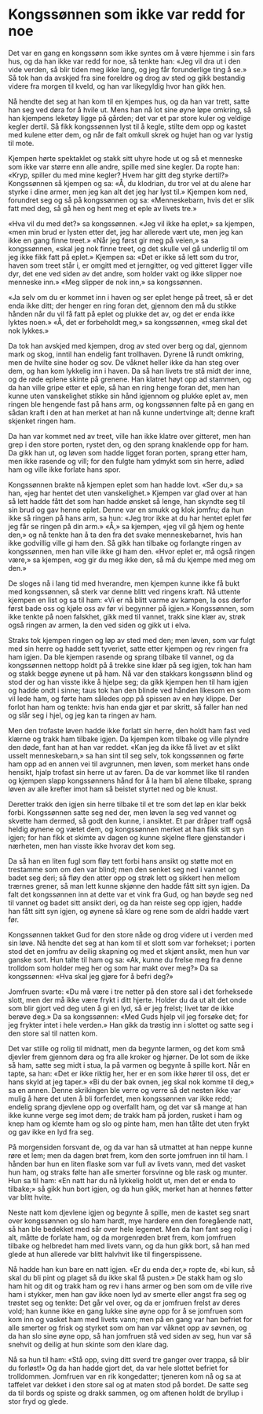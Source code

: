 # Kongssønnen som ikke var redd for noe

Det var en gang en kongssønn som ikke syntes om å være hjemme i sin fars hus, og da han ikke var redd for noe, så tenkte han: «Jeg vil dra ut i den vide verden, så blir tiden meg ikke lang, og jeg får forunderlige ting å se.» Så tok han da avskjed fra sine foreldre og drog av sted og gikk bestandig videre fra morgen til kveld, og han var likegyldig hvor han gikk hen.

Nå hendte det seg at han kom til en kjempes hus, og da han var trett, satte han seg ved døra for å hvile ut. Mens han nå lot sine øyne løpe omkring, så han kjempens leketøy ligge på gården; det var et par store kuler og veldige kegler dertil. Så fikk kongssønnen lyst til å kegle, stilte dem opp og kastet med kulene etter dem, og når de falt omkull skrek og hujet han og var lystig til mote.

Kjempen hørte spektaklet og stakk sitt uhyre hode ut og så et menneske som ikke var større enn alle andre, spille med sine kegler. Da ropte han: «Kryp, spiller du med mine kegler? Hvem har gitt deg styrke dertil?» Kongssønnen så kjempen og sa: «Å, du klodrian, du tror vel at du alene har styrke i dine armer, men jeg kan alt det jeg har lyst til.» Kjempen kom ned, forundret seg og så på kongssønnen og sa: «Menneskebarn, hvis det er slik fatt med deg, så gå hen og hent meg et eple av livets tre.»

«Hva vil du med det?» sa kongssønnen. «Jeg vil ikke ha eplet,» sa kjempen, «men min brud er lysten etter det, jeg har allerede vært ute, men jeg kan ikke en gang finne treet.» «Når jeg først gir meg på veien,» sa kongssønnen, «skal jeg nok finne treet, og det skulle vel gå underlig til om jeg ikke fikk fatt på eplet.» Kjempen sa: «Det er ikke så lett som du tror, haven som treet står i, er omgitt med et jerngitter, og ved gitteret ligger ville dyr, det ene ved siden av det andre, som holder vakt og ikke slipper noe menneske inn.» «Meg slipper de nok inn,» sa kongssønnen.

«Ja selv om du er kommet inn i haven og ser eplet henge på treet, så er det enda ikke ditt; der henger en ring foran det, gjennom den må du stikke hånden når du vil få fatt på eplet og plukke det av, og det er enda ikke lyktes noen.» «Å, det er forbeholdt meg,» sa kongssønnen, «meg skal det nok lykkes.»

Da tok han avskjed med kjempen, drog av sted over berg og dal, gjennom mark og skog, inntil han endelig fant trollhaven. Dyrene lå rundt omkring, men de hvilte sine hoder og sov. De våknet heller ikke da han steg over dem, og han kom lykkelig inn i haven. Da så han livets tre stå midt der inne, og de røde eplene skinte på grenene. Han klatret høyt opp ad stammen, og da han ville gripe etter et eple, så han en ring henge foran det, men han kunne uten vanskelighet stikke sin hånd igjennom og plukke eplet av, men ringen ble hengende fast på hans arm, og kongssønnen følte på en gang en sådan kraft i den at han merket at han nå kunne undertvinge alt; denne kraft skjenket ringen ham.

Da han var kommet ned av treet, ville han ikke klatre over gitteret, men han grep i den store porten, rystet den, og den sprang knaklende opp for ham. Da gikk han ut, og løven som hadde ligget foran porten, sprang etter ham, men ikke rasende og vill; for den fulgte ham ydmykt som sin herre, adlød ham og ville ikke forlate hans spor.

Kongssønnen brakte nå kjempen eplet som han hadde lovt. «Ser du,» sa han, «jeg har hentet det uten vanskelighet.» Kjempen var glad over at han så lett hadde fått det som han hadde ønsket så lenge, han skyndte seg til sin brud og gav henne eplet. Denne var en smukk og klok jomfru; da hun ikke så ringen på hans arm, sa hun: «Jeg tror ikke at du har hentet eplet før jeg får se ringen på din arm.» «Å,» sa kjempen, «jeg vil gå hjem og hente den,» og nå tenkte han å ta den fra det svake menneskebarnet, hvis han ikke godvillig ville gi ham den. Så gikk han tilbake og forlangte ringen av kongssønnen, men han ville ikke gi ham den. «Hvor eplet er, må også ringen være,» sa kjempen, «og gir du meg ikke den, så må du kjempe med meg om den.»

De sloges nå i lang tid med hverandre, men kjempen kunne ikke få bukt med kongssønnen, så sterk var denne blitt ved ringens kraft. Nå uttente kjempen en list og sa til ham: «Vi er nå blitt varme av kampen, la oss derfor først bade oss og kjøle oss av før vi begynner på igjen.» Kongssønnen, som ikke tenkte på noen falskhet, gikk med til vannet, trakk sine klær av, strøk også ringen av armen, la den ved siden og gikk ut i elva.

Straks tok kjempen ringen og løp av sted med den; men løven, som var fulgt med sin herre og hadde sett tyveriet, satte etter kjempen og rev ringen fra ham igjen. Da ble kjempen rasende og sprang tilbake til vannet, og da kongssønnen nettopp holdt på å trekke sine klær på seg igjen, tok han ham og stakk begge øynene ut på ham. Nå var den stakkars kongssønn blind og stod der og han visste ikke å hjelpe seg; da gikk kjempen hen til ham igjen og hadde ondt i sinne; taus tok han den blinde ved hånden likesom en som vil lede ham, og førte ham således opp på spissen av en høy klippe. Der forlot han ham og tenkte: hvis han enda gjør et par skritt, så faller han ned og slår seg i hjel, og jeg kan ta ringen av ham.

Men den trofaste løven hadde ikke forlatt sin herre, den holdt ham fast ved klærne og trakk ham tilbake igjen. Da kjempen kom tilbake og ville plyndre den døde, fant han at han var reddet. «Kan jeg da ikke få livet av et slikt usselt menneskebarn,» sa han sint til seg selv, tok kongssønnen og førte ham opp ad en annen vei til avgrunnen, men løven, som merket hans onde hensikt, hjalp trofast sin herre ut av faren. Da de var kommet like til randen og kjempen slapp kongssønnens hånd for å la ham bli alene tilbake, sprang løven av alle krefter imot ham så beistet styrtet ned og ble knust.

Deretter trakk den igjen sin herre tilbake til et tre som det løp en klar bekk forbi. Kongssønnen satte seg ned der, men løven la seg ved vannet og skvette ham dermed, så godt den kunne, i ansiktet. Et par dråper traff også heldig øynene og vætet dem, og kongssønnen merket at han fikk sitt syn igjen; for han fikk et skimte av dagen og kunne skjelne flere gjenstander i nærheten, men han visste ikke hvorav det kom seg.

Da så han en liten fugl som fløy tett forbi hans ansikt og støtte mot en trestamme som om den var blind; men den senket seg ned i vannet og badet seg deri; så fløy den atter opp og strøk lett og sikkert hen mellom trærnes grener, så man lett kunne skjønne den hadde fått sitt syn igjen. Da falt det kongssønnen inn at dette var et vink fra Gud, og han bøyde seg ned til vannet og badet sitt ansikt deri, og da han reiste seg opp igjen, hadde han fått sitt syn igjen, og øynene så klare og rene som de aldri hadde vært før.

Kongssønnen takket Gud for den store nåde og drog videre ut i verden med sin løve. Nå hendte det seg at han kom til et slott som var forhekset; i porten stod det en jomfru av deilig skapning og med et skjønt ansikt, men hun var ganske sort. Hun talte til ham og sa: «Ak, kunne du frelse meg fra denne trolldom som holder meg her og som har makt over meg?» Da sa kongssønnen: «Hva skal jeg gjøre for å befri deg?»

Jomfruen svarte: «Du må være i tre netter på den store sal i det forheksede slott, men der må ikke være frykt i ditt hjerte. Holder du da ut alt det onde som blir gjort ved deg uten å gi en lyd, så er jeg frelst; livet tør de ikke berøve deg.» Da sa kongssønnen: «Med Guds hjelp vil jeg forsøke det; for jeg frykter intet i hele verden.» Han gikk da trøstig inn i slottet og satte seg i den store sal til natten kom.

Det var stille og rolig til midnatt, men da begynte larmen, og det kom små djevler frem gjennom døra og fra alle kroker og hjørner. De lot som de ikke så ham, satte seg midt i stua, la på varmen og begynte å spille kort. Når en tapte, sa han: «Det er ikke riktig her, her er en som ikke hører til oss, det er hans skyld at jeg taper.» «Bi du der bak ovnen, jeg skal nok komme til deg,» sa en annen. Denne skrikingen ble verre og verre så det nesten ikke var mulig å høre det uten å bli forferdet, men kongssønnen var ikke redd; endelig sprang djevlene opp og overfallt ham, og det var så mange at han ikke kunne verge seg imot dem; de trakk ham på jorden, rusket i ham og knep ham og klemte ham og slo og pinte ham, men han tålte det uten frykt og gav ikke en lyd fra seg.

På morgensiden forsvant de, og da var han så utmattet at han neppe kunne røre et lem; men da dagen brøt frem, kom den sorte jomfruen inn til ham. I hånden bar hun en liten flaske som var full av livets vann, med det vasket hun ham, og straks følte han alle smerter forsvinne og ble rask og munter. Hun sa til ham: «En natt har du nå lykkelig holdt ut, men det er enda to tilbake;» så gikk hun bort igjen, og da hun gikk, merket han at hennes føtter var blitt hvite.

Neste natt kom djevlene igjen og begynte å spille, men de kastet seg snart over kongssønnen og slo ham hardt, mye hardere enn den foregående natt, så han ble bedekket med sår over hele legemet. Men da han fant seg rolig i alt, måtte de forlate ham, og da morgenrøden brøt frem, kom jomfruen tilbake og helbredet ham med livets vann, og da hun gikk bort, så han med glede at hun allerede var blitt halvhvit like til fingerspissene.

Nå hadde han kun bare en natt igjen. «Er du enda der,» ropte de, «bi kun, så skal du bli pint og plaget så du ikke skal få pusten.» De stakk ham og slo ham hit og dit og trakk ham og rev i hans armer og ben som om de ville rive ham i stykker, men han gav ikke noen lyd av smerte eller angst fra seg og trøstet seg og tenkte: Det går vel over, og da er jomfruen frelst av deres vold; han kunne ikke en gang lukke sine øyne opp for å se jomfruen som kom inn og vasket ham med livets vann; men på en gang var han befriet for alle smerter og frisk og styrket som om han var våknet opp av søvnen, og da han slo sine øyne opp, så han jomfruen stå ved siden av seg, hun var så snehvit og deilig at hun skinte som den klare dag.

Nå sa hun til ham: «Stå opp, sving ditt sverd tre ganger over trappa, så blir du forløst!» Og da han hadde gjort det, da var hele slottet befriet for trolldommen. Jomfruen var en rik kongedatter; tjeneren kom nå og sa at taffelet var dekket i den store sal og at maten stod på bordet. De satte seg da til bords og spiste og drakk sammen, og om aftenen holdt de bryllup i stor fryd og glede.